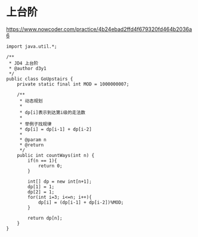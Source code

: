 # 上台阶
https://www.nowcoder.com/practice/4b24ebad2ffd4f679320fd464b2036a6

    import java.util.*;
    
    /**
     * JD4 上台阶
     * @author d3y1
     */
    public class GoUpstairs {
        private static final int MOD = 1000000007;
    
        /**
         * 动态规划
         *
         * dp[i]表示到达第i级的走法数
         * 
         * 举例子找规律
         * dp[i] = dp[i-1] + dp[i-2]
         *
         * @param n
         * @return
         */
        public int countWays(int n) {
            if(n == 1){
                return 0;
            }
            
            int[] dp = new int[n+1];
            dp[1] = 1;
            dp[2] = 1;
            for(int i=3; i<=n; i++){
                dp[i] = (dp[i-1] + dp[i-2])%MOD;
            }
    
            return dp[n];
        }
    }
    

